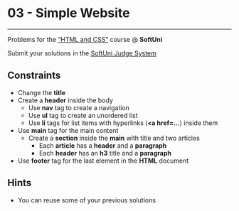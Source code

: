 ﻿# 03 - Simple Website
------
Problems for the [“HTML and CSS”](#) course @ **SoftUni**

Submit your solutions in
the [SoftUni Judge System](https://judge.softuni.bg/Contests/#!/List/ByCategory/165/HTML-and-CSS)

## Constraints

* Change the **title**
* Create a **header** inside the body
    * Use **nav** tag to create a navigation
    * Use **ul** tag to create an unordered list
    * Use **li** tags for list items with hyperlinks (**<a href=...**) inside them
* Use **main** tag for the main content
    * Create a **section** inside the **main** with title and two articles
        - Each **article** has a **header** and a **paragraph**
        - Each **header** has an **h3** title and a **paragraph**
* Use **footer** tag for the last element in the **HTML** document

## Hints

* You can reuse some of your previous solutions
